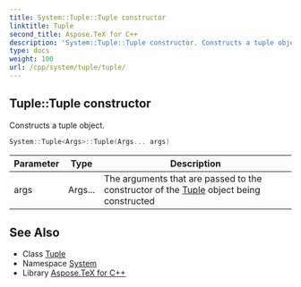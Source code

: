 ```yaml
---
title: System::Tuple::Tuple constructor
linktitle: Tuple
second_title: Aspose.TeX for C++
description: 'System::Tuple::Tuple constructor. Constructs a tuple object in C++.'
type: docs
weight: 100
url: /cpp/system/tuple/tuple/
---
```

## Tuple::Tuple constructor


Constructs a tuple object.

```cpp
System::Tuple<Args>::Tuple(Args... args)
```


| Parameter | Type | Description |
| --- | --- | --- |
| args | Args... | The arguments that are passed to the constructor of the [Tuple](../) object being constructed |

## See Also

* Class [Tuple](../)
* Namespace [System](../../)
* Library [Aspose.TeX for C++](../../../)

